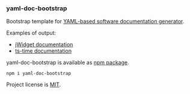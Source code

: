 ### yaml-doc-bootstrap

Bootstrap template for [YAML-based software documentation generator](https://www.npmjs.com/package/yaml-doc).

Examples of output:

* [jWidget documentation](https://enepomnyaschih.github.io/jwidget/)
* [ts-time documentation](https://enepomnyaschih.github.io/ts-time/)

yaml-doc-bootstrap is available as [npm package](https://www.npmjs.com/package/yaml-doc-bootstrap).

    npm i yaml-doc-bootstrap

Project license is [MIT](https://github.com/enepomnyaschih/yaml-doc/blob/master/LICENSE).
